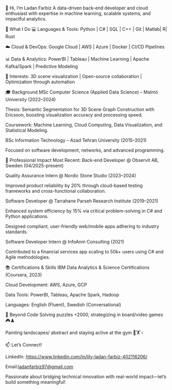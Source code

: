 👋 Hi, I’m Ladan Farbiz
A data-driven back-end developer and cloud enthusiast with expertise in machine learning, scalable systems, and impactful analytics.

🚀 What I Do
💻 Languages & Tools: Python | C# | SQL | C++ | Git | Matlab| R| Rust

☁️ Cloud & DevOps: Google Cloud | AWS | Azure | Docker | CI/CD Pipelines

📊 Data & Analytics: PowerBI | Tableau | Machine Learning | Apache Kafka/Spark | Predictive Modeling

🧠 Interests: 3D scene visualization | Open-source collaboration | Optimization through automation

🎓 Background
MSc Computer Science (Applied Data Science) – Malmö University (2022–2024)

Thesis: Semantic Segmentation for 3D Scene Graph Construction with Ericsson, boosting visualization accuracy and processing speed.

Coursework: Machine Learning, Cloud Computing, Data Visualization, and Statistical Modeling.

BSc Information Technology – Azad Tehran University (2015–2021)

Focused on software development, networks, and advanced programming.

🔨 Professional Impact
Most Recent:
Back-end Developer @ Observit AB, Sweden (04/2025-present)


Quality Assurance Intern @ Nordic Stone Studio (2023–2024)

Improved product reliability by 20% through cloud-based testing frameworks and cross-functional collaboration.

Software Developer @ Tarrahane Parseh Research Institute (2019–2021)

Enhanced system efficiency by 15% via critical problem-solving in C# and Python applications.

Designed compliant, user-friendly web/mobile apps adhering to industry standards.

Software Developer Intern @ InfoAnm Consulting (2021)

Contributed to a financial services app scaling to 50k+ users using C# and Agile methodologies.

📚 Certifications & Skills
IBM Data Analytics & Science Certifications (Coursera, 2023)

Cloud Development: AWS, Azure, GCP

Data Tools: PowerBI, Tableau, Apache Spark, Hadoop

Languages: English (Fluent), Swedish (Conversational)

🌱 Beyond Code
Solving puzzles +2000, strategizing in board/video games 🎮♟️

Painting landscapes/ abstract and staying active at the gym 🎨🏋️♀️

📫 Let’s Connect!

LinkedIn: https://www.linkedin.com/in/lily-ladan-farbiz-402116206/

Email:ladanfarbiz97@gmail.com

Passionate about bridging technical innovation with real-world impact—let’s build something meaningful!

<!---
ladanfarbiz/ladanfarbiz is a ✨ special ✨ repository because its `README.md` (this file) appears on your GitHub profile.
You can click the Preview link to take a look at your changes.
--->
